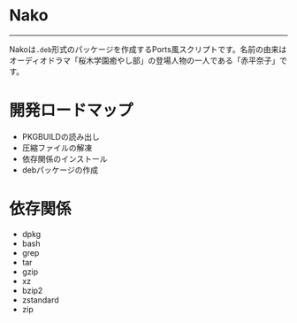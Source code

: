 # Nako
-----
Nakoは```.deb```形式のパッケージを作成するPorts風スクリプトです。名前の由来はオーディオドラマ「桜木学園癒やし部」の登場人物の一人である「赤平奈子」です。

# 開発ロードマップ
* PKGBUILDの読み出し
* 圧縮ファイルの解凍
* 依存関係のインストール
* debパッケージの作成

# 依存関係
* dpkg
* bash
* grep
* tar
* gzip
* xz
* bzip2
* zstandard
* zip
